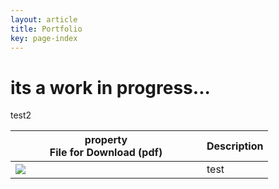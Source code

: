 ```yaml
---
layout: article
title: Portfolio
key: page-index
---
```


# its a work in progress...
test2

|<div style="width:290px">property</div> File for Download (pdf) | Description|
|-------|-------|
|[<img src="http://www.google.com.au/images/nav_logo7.png">](http://google.com.au/)|test|

